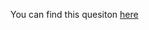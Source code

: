 You can find this quesiton [here](https://www.hackerrank.com/challenges/day-of-the-programmer/problem)
